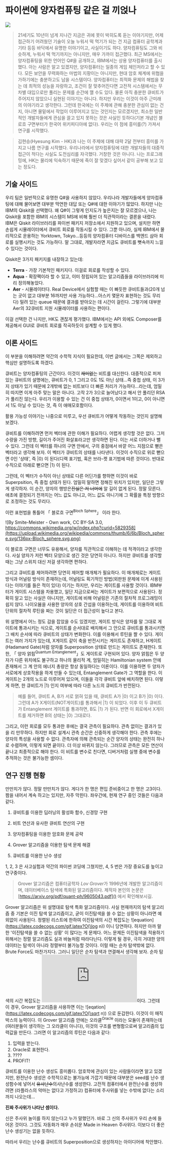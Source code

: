 # 파이썬에 양자컴퓨팅 같은 걸 끼얹나

![](https://i.imgur.com/KFpyXF2.jpg)
> 21세기도 10년이 넘게 지나간 지금은 귀에 못이 박히도록 듣는 이야기지만, 어제 접근하기 어려웠던 기술이 오늘 누워서 떡 먹기가 되는 건 지금 컴퓨터 공학계과 기타 등등 바닥에서 유명한 이야기이고, 사실이기도 하다. 양자컴퓨팅도 그와 비슷하게, 누워서 떡 먹기까지는 아니지만, 매우 가까이 접근했다. 최근 MS에서는 양자컴퓨팅을 위한 언어인  Q#을 공개하고, IBM에서는 상용 양자컴퓨터를 출시했다. 아는 사람은 알고 있겠지만, 양자컴퓨터는 일종의 게임 체인저라고 할 수 있다. 모든 보안을 무력화하는 마법의 지팡이는 아니지만, 현대 암호 체계에 위협을 가하기에는 충분하고도 남을 시스템이다. 양자컴퓨터는 최적화 문제의 해법을 찾는 데 최적의 성능을 자랑하고, 조건이 잘 맞추어진다면 고전적 시스템에서는 무차별 대입으로만 풀리는 문제를 순간에 깰 수도 있다. 물론 아직 충분한 큐비트가 주어지지 않았으니 실현된 이야기는 아니다. 하지만 우리는 이것이 아주 근미래의 이야기라고 생각한다. 그런데 한국에는 이 주제에 관해 충분한 관심이 없는 건지, 아니면 물밑에서 작업이 이루어지고 있는 것인지는 모르겠지만, 최소한 일반적인 개발자들에게 관심을 끌고 있지 못하는 것은 사실인 듯하다(기본 개념인 블로흐 구면부터가 한국어 위키피디아에 없다). 우리는 이 점에 흥미를(?) 가져서 연구를 시작했다. 

> 김현승(Hyesung Kim - HK)과 나는 이 주제에 대해 대략 2달 전부터 흥미를 가지고 나름 연구를 시작했다. 우리나라에서 양자컴퓨팅에 대한 개발자들의 대중적 접근이 적다는 사실도 도전심리를 자극했다. 거창한 것은 아니다. 나는 프로그래밍에, HK는 물리에 익숙하기 때문에 죽이 잘 맞겠다 싶어서 같이 공부해 보고 있는 정도다.

## 기술 사이드

우리 팀은 일반적으로 유명한 Q#을 사용하지 않았다. 우리나라 개발자들에게 양자컴퓨팅에 대해 물어보면 대부분 막연한 대답 또는 Q#에 대한 이야기가 많았다. 하지만 나는 IBM의 Qiskit을 선택했다. 왜 Q#이 그렇게 인지도가 높은지는 잘 모르겠으나, 나는 Qiskit을 포함한 IBM의 시스템이 MS에 비해 훨씬 더 직관적이라는 결론을 내렸다. IBM은 Qiskit 라이브러리를 파이썬 패키지 저장소에서 지원하고 있으며, 설치만 하면 손쉽게 시뮬레이터에서 큐비트 회로를 작동시킬 수 있다. 그뿐 아니라, 실제 IBM에서 물리적으로 운용하는 Yorktown, Tokyo...등등의 양자컴퓨터 디바이스를 백엔드 삼아 회로를 실행시키는 것도 가능하다. 말 그대로, 개발자라면 지금도 큐비트를 뼛속까지 느낄 수 있다는 것이다.

Qiskit은 3가지 패키지를 내장하고 있는데:

- **Terra** - 가장 기본적인 패키지다. 이걸로 회로를 작성할 수 있다.
- **Aqua** - 확장팩이라 할 수 있고, 이미 정립되어 있는 알고리즘들을 라이브러리에 미리 정의해놓았다.
- **Aer** - 시뮬레이터다. Real Device에서 실험할 때는 이 빠듯한 큐비트들과(20개 넘는 곳이 없고 대부분 16까지만 사용 가능하다...아스키 몇문자 표현하는 것도 무리다) 밀려 있는 queue 때문에 결과를 받아오는 데 시간이 걸린다. 그렇기에 대부분 Aer의 32큐비트 지원 시뮬레이터를 사용하는 편이다.

이걸 선택한 건 나지만, HK도 괜찮게 평가했다. IBM에서는 API 외에도 Composer를 제공해서 GUI로 큐비트 회로를 작곡하듯이 설계할 수 있게 했다. 



## 이론 사이드

이 부분을 이해하려면 약간의 수학적 지식이 필요한데, 이번 글에서는 그쪽은 제외하고 핵심만 설명하도록 하겠다.

큐비트는 양자컴퓨팅의 근간이다. 이것이 ~~재미없는~~ 비트를 대신한다. 대중적으로 퍼져 있는 큐비트의 설명에는, 큐비트가 0, 1 그리고 0도 1도 아닌 상태...즉 중첩 상태, 이 3가지 상태가 있기 때문에 2개밖에 없는 비트보다 더 빠른 처리가 가능하다...라는데, 엄밀히 따지면 이게 아주 맞는 말은 아니다. 고작 2가 3으로 늘어났다고 해서 안 풀리던 RSA가 풀리진 않는다. 우리가 이용할 수 있는 건 이 중첩 상태가, 0이면서 1이고, 0이 아니면서 1도 아닐 수 있다는 것, 즉 이 애매모호함이다. 

활용 가능성 이야기는 나중으로 미루고, 우선 큐비트가 어떻게 작동하는 것인지 설명해 보겠다.

큐비트를 이해하려면 먼저 벡터에 관한 이해가 필요하다. 어렵게 생각할 것은 없다. 그저 수량을 가진 방향, 길이가 주어진 화살표라고만 생각하면 된다. 이는 서로 더하거나 뺄 수 있다. 그런데 이 벡터를 하나의 구면 안에서, 구의 중점에서 바깥 어느 지점으로 뻗은 벡터라고 생각해 보자. 이 벡터가 큐비트의 상태를 나타낸다. 이것이 수직으로 위로 뻗으면 0인 '상태', 즉 |0⟩ 이 된다(디랙 표기법, 혹은 브라-켓 표기법에 따른 것이다). 반대로 수직으로 아래로 뻗으면 |1⟩ 이 된다.

그런데, 이 벡터가 수직이 아닌 상태로 다른 어딘가를 향하면 이것이 바로 Superpsition, 즉 중첩 상태가 된다. 엄밀히 말하면 정해진 위치가 있지만, 일단은 그렇게 생각하자. 이 순간, 양자의 행방은~~진실은 저 너머에~~ 알 길이 없게 된다. 정말 모른다. 애초에 결정되기 전까지는 어느 값도 아니고, 어느 값도 아니기에 그 확률을 특정 방향으로 조정하는 것도 무리다.

이런 표현법을 통틀어 「 블로흐 구면<sup>Bloch Sphere</sup>」 이라 한다.

![By Smite-Meister - Own work, CC BY-SA 3.0, https://commons.wikimedia.org/w/index.php?curid=5829358](https://upload.wikimedia.org/wikipedia/commons/thumb/6/6b/Bloch_sphere.svg/136px-Bloch_sphere.svg.png)

이 블로흐 구면은 너무도 유용해서, 양자를 직관적으로 이해하는 데 적격이라고 생각한다. 사실 양자가 저런 벡터 모양으로 생긴 것은 당연히 아니다. 하지만 큐비트를 생각할 때는 그냥 스위치 대신 저걸 생각하면 편하다.

그리고 큐비트를 제어하려면 당연히 제어할 매개체가 필요하다. 이 매개체로는 게이트 방식과 어널링 방식이 존재하는데, 어널링도 획기적인 방법(외판원 문제에 이게 사용된다는 이야기를 들은 적이 있다) 이기는 하지만, 우리는 게이트를 사용할 것이다. IBM부터가 게이트 시스템을 차용했고, 일단 지금으로써는 게이트가 보편적으로 사용된다. 정확히 알고 있는 사실은 아니지만, 게이트에 비해 어널링은 기존의 절차적 프로그래밍이 쉽지 않다. 나이오븀을 사용한 양자의 상호 간섭을 이용하는데, 게이트를 이용하여 비트 단위의 절차적 루틴을 짜는 것이 일단은 더 접근성이 높다고 본다.

위 설명에서 어느 정도 감을 잡았을 수도 있겠지만, 게이트 방식은 양자를 말 그대로 게이트에 통과시키는 식으로, 게이트를 순서대로 배치해서 그 안으로 큐비트를 통과시키면 그 배치 순서에 따라 큐비트의 상태가 변화한다. 이를 이용해서 루틴을 짤 수 있다. 게이트는 여러 가지가 있는데, X게이트 같이 축을 반전시키는 게이트도 존재하고, H게이트(Hadamard Gate)처럼 양자를 Superposition 상태로 만드는 게이트도 존재한다. 또한, 「 양자 얽힘<sup>Quantum Entanglement</sup>」도 게이트로 구현되어 있다. 양자 얽힘은 두 양자가 다른 위치에도 불구하고 하나의 물리적 계, 엄밀히는 Hamiltonian system 안에 존재해서 그 계 안의 에너지 총량은 항상 동일하다는 이론이다. 이를 이용하면 두 양자가 서로에게 상호작용을 하게 만들 수 있는데, Entanglement Gate가 그 역할을 한다. 이 게이트는 2개의 노드로 이루어져 있으며, 이들을 각각 큐비트 앞에 배치하면 된다. 이렇게 하면, 한 큐비트가 |1⟩ 인지 여부에 따라 다른 노드의 큐비트가 반전된다. 

> 예를 들어, 큐비트 A, B가 서로 얽혀 있을 때, 큐비트 A가 |0⟩ 이고 B가 |0⟩ 이다. 그런데 A가 X게이트(NOT게이트)를 통과해서 |1⟩ 이 되었다. 이후 이 두 큐비트가 Entanglement 게이트를 통과하면, B도 |1⟩ 가 된다. 반면 이 회로에서 X게이트를 제거하면 B의 상태는 |0⟩ 그대로다.

그리고, 이런 회로를 모두 통과한 후에는 결국 관측이 필요하다. 관측 없이는 결과가 있을 리 만무하다. 하지만 회로 설계시 관측 순간은 신중하게 생각해야 한다. 관측 후에는 양자의 특성을 사용할 수 없다. 관측자에 의해 관측되는 순간 양자의 상태는 완전히 하나로 수렴하며, 이렇게 되면 끝이다. 더 이상 바뀌지 않는다. 그러므로 관측은 모든 연산이 끝나고 최종적으로 해야 한다. 이 비트를 변수로 친다면, 디버거처럼 실행 중에 변수를 추적하는 것은 불가능한 셈이다.



## 연구 진행 현황

만만치가 않다. 정말 만만치가 않다. 게다가 한 명은 편입 준비중이고 한 명은 고3이다. 짬을 내어서 계속 하고는 있지만, 자주 막힌다. 좌우간에, 현재 연구 중인 것들은 다음과 같다.

1. 큐비트를 이용한 딥러닝의 활성화 함수, 신경망 구현

2. 비트 연산과 유사한 큐비트 연산의 구현

3. 양자컴퓨팅을 이용한 암호화 문제 공략

4. Grover 알고리즘을 이용한 탐색 문제 해결

5. 큐비트를 이용한 난수 생성

1, 2, 3 은 사고실험과 약간의 파이썬 코딩에 그쳤지만, 4, 5 번은 가장 중요도를 높이고 연구중이다. 

> Grover 알고리즘은 컴퓨터공학자 *Lov Grover*가 1996년에 개발한 알고리즘이며, 데이터베이스 탐색에 특화된 알고리즘이다. 제작자 본인의 논문은 [https://arxiv.org/pdf/quant-ph/9605043.pdf]() 에서 확인해보시길.

Grover 알고리즘은 위 설명대로 탐색 특화 알고리즘이다. 사실 현재까지의 탐색 알고리즘 중 기본은 이진 탐색 알고리즘이고, 굳이 이진탐색을 쓸 수 없는 상황이 아니라면 예외없이 사용된다. 정렬된 리스트에 한하여 이진탐색의 시간 복잡도는 ![equation](https://latex.codecogs.com/gif.latex?O(\log n)) 이니 당연하다. 하지만 아까 말한 '이진탐색을 쓸 수 없는 상황' 이 많다는 게 문제다. 어느 문제든 이진탐색을 적용하기 위해서는 정렬 알고리즘도 실과 바늘처럼 따라다닌다. 이렇게 될 경우, 극히 거대한 양의 데이터는 탐색이 아니라 정렬부터 불가능할 것이다. 이럴 때는 순차 탐색밖에 없다. Brute Force도 마찬가지다.  그러니 일단은 순차 탐색과 연결해서 생각해 보자. 순차 탐색의 시간 복잡도는 ![equation](https://latex.codecogs.com/gif.latex?O(n))이다. 그런데 이 경우, Grover 알고리즘을 사용하면 이는 ![eqation](https://latex.codecogs.com/gif.latex?O(\sqrt n)) 으로 둔갑한다. 이것이 이 매직박스의 능력이다. 이 Grover 알고리즘 안에는 오라클<sup>Oracle</sup> 이라는 모듈이 존재하는데(여러분들이 생각하는 그 오라클이 아니다), 이것의 구조를 변형함으로써 알고리즘의 입력값을 만든다. 그러면 이 알고리즘의 루틴은 다음과 같다:

1. 입력을 받는다.
2. Oracle로 표현한다.
3. ????
4. PROFIT!



큐비트를 이용한 난수 생성도 흥미롭다. 암호학에 관심이 있는 사람들이라면 알고 있겠지만, 완전난수 생성은 수학적으로는  불가능에 가깝기 때문에 대부분은 seed를 난수 생성함수에 넣어서 ~~유사난수~~의사난수를 생성한다. 고전적 컴퓨터에서 완전난수를 생성하려면 (라플라스의 악마는 없다고 가정하고) 컴퓨터에 주사위를 넣는 수밖에 없다는 소리까지 나오는데...

**진짜 주사위가 나타난 셈이다.**

신은 주사위 놀이를 하지 않는다고 누가 말했던가. 바로 그 신의 주사위가 우리 손에 들어온 것이다. 그것도 자동화가 매우 손쉬운 Made in Heaven 주사위다. 이보다 더 좋은 난수 생성기는 없을 듯하다.

따라서 우리는 난수를 큐비트의 Superposition으로 생성하자는 아이디어에 착안했다.